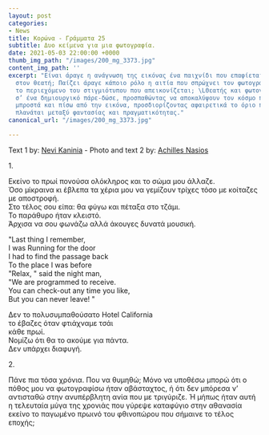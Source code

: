 ```yaml
---
layout: post
categories:
- News
title: Κορώνα - Γράμματα 25
subtitle: Δυο κείμενα για μια φωτογραφία.
date: 2021-05-03 22:00:00 +0000
thumb_img_path: "/images/200_mg_3373.jpg"
content_img_path: ''
excerpt: "Είναι άραγε η ανάγνωση της εικόνας ένα παιχνίδι που επαφίεται αποκλειστικά
  στον θεατή; Παίζει άραγε κάποιο ρόλο η αιτία που σπρώχνει τον φωτογράφο να επιλέξει
  το περιεχόμενο του στιγμιότυπου που απεικονίζεται; \LΘεατής και φωτογράφος συνευρίσκονται
  σ’ ένα δημιουργικό πάρε-δώσε, προσπαθώντας να αποκαλύψουν τον κόσμο που υπάρχει
  μπροστά και πίσω από την εικόνα, προσδιορίζοντας αφαιρετικά το όριο που μπορεί να
  πλανάται μεταξύ φαντασίας και πραγματικότητας."
canonical_url: "/images/200_mg_3373.jpg"

---
```

Text 1 by: <a href="https://www.facebook.com/nevi.kaninia" target="blank">Nevi Kaninia</a> - Photo and text 2 by: <a href="https://anikon.org/" target="blank">Achilles Nasios</a>

1\.

Εκείνο το πρωί πονούσα ολόκληρος και το σώμα μου άλλαζε.  
Όσο μίκραινα κι έβλεπα τα χέρια μου να γεμίζουν τρίχες τόσο με κοίταζες με αποστροφή.  
Στο τέλος σου είπα: θα φύγω και πέταξα στο τζάμι.  
Το παράθυρο ήταν κλειστό.  
Άρχισα να σου φωνάζω αλλά άκουγες δυνατά μουσική.

"Last thing I remember,   
I was Running for the door  
I had to find the passage back  
To the place I was before  
"Relax, " said the night man,  
"We are programmed to receive.  
You can check-out any time you like,  
But you can never leave! "

  
Δεν το πολυσυμπαθούσατο Hotel California  
το έβαζες όταν φτιάχναμε τσάι  
κάθε πρωί.  
Νομίζω ότι θα το ακούμε για πάντα.   
Δεν υπάρχει διαφυγή.

2\.

Πάνε πια τόσα χρόνια. Που να θυμηθώ; Μόνο να υποθέσω μπορώ ότι ο πόθος μου να φωτογραφίσω ήταν αβάσταχτος, ή ότι δεν μπόρεσα ν’ αντισταθώ στην ανυπέρβλητη ανία που με τριγύριζε. Ή μήπως ήταν αυτή η τελευταία μύγα της χρονιάς που γύρεψε καταφύγιο στην αθανασία εκείνο το παγωμένο πρωινό του φθινοπώρου που σήμαινε το τέλος εποχής;